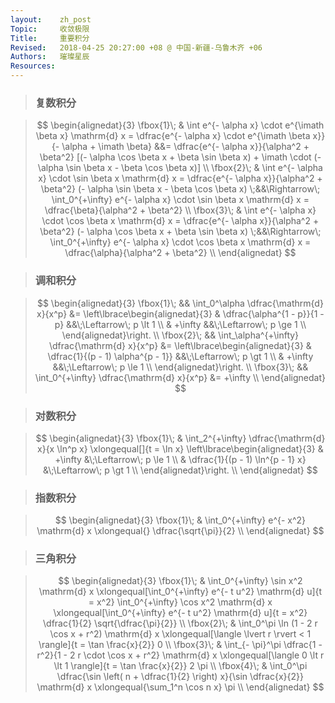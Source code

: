 ```yaml
---
layout:    zh_post
Topic:     收敛极限
Title:     重要积分
Revised:   2018-04-25 20:27:00 +08 @ 中国-新疆-乌鲁木齐 +06
Authors:   璀璨星辰
Resources:
---
```


> ### 复数积分

> $$
> \begin{alignedat}{3}
> \fbox{1}\; & \int e^{- \alpha x} \cdot e^{\imath \beta x} \mathrm{d} x = \dfrac{e^{- \alpha x} \cdot e^{\imath \beta x}}{- \alpha + \imath \beta} &&= \dfrac{e^{- \alpha x}}{\alpha^2 + \beta^2} [(- \alpha \cos \beta x + \beta \sin \beta x) + \imath \cdot (- \alpha \sin \beta x - \beta \cos \beta x)] \\
> \fbox{2}\; & \int e^{- \alpha x} \cdot \sin \beta x \mathrm{d} x = \dfrac{e^{- \alpha x}}{\alpha^2 + \beta^2} (- \alpha \sin \beta x - \beta \cos \beta x) \;&&\Rightarrow\; \int_0^{+\infty} e^{- \alpha x} \cdot \sin \beta x \mathrm{d} x = \dfrac{\beta}{\alpha^2 + \beta^2} \\
> \fbox{3}\; & \int e^{- \alpha x} \cdot \cos \beta x \mathrm{d} x = \dfrac{e^{- \alpha x}}{\alpha^2 + \beta^2} (- \alpha \cos \beta x + \beta \sin \beta x) \;&&\Rightarrow\; \int_0^{+\infty} e^{- \alpha x} \cdot \cos \beta x \mathrm{d} x = \dfrac{\alpha}{\alpha^2 + \beta^2} \\
> \end{alignedat}
> $$
>

> ### 调和积分

> $$
> \begin{alignedat}{3}
> \fbox{1}\; &&         \int_0^\alpha \dfrac{\mathrm{d} x}{x^p} &= \left\lbrace\begin{alignedat}{3}
>                                                                  & \dfrac{\alpha^{1 - p}}{1 - p} &&\;\Leftarrow\; p \lt 1 \\
>                                                                  & +\infty                       &&\;\Leftarrow\; p \ge 1 \\
>                                                                  \end{alignedat}\right. \\
> \fbox{2}\; && \int_\alpha^{+\infty} \dfrac{\mathrm{d} x}{x^p} &= \left\lbrace\begin{alignedat}{3}
>                                                                  & \dfrac{1}{(p - 1) \alpha^{p - 1}} &&\;\Leftarrow\; p \gt 1 \\
>                                                                  & +\infty                           &&\;\Leftarrow\; p \le 1 \\
>                                                                  \end{alignedat}\right. \\
> \fbox{3}\; &&      \int_0^{+\infty} \dfrac{\mathrm{d} x}{x^p} &= +\infty \\
> \end{alignedat}
> $$
>

> ### 对数积分

> $$
> \begin{alignedat}{3}
> \fbox{1}\; & \int_2^{+\infty} \dfrac{\mathrm{d} x}{x \ln^p x} \xlongequal[]{t = \ln x} \left\lbrace\begin{alignedat}{3}
>                                                                                        & +\infty                          &\;\Leftarrow\; p \le 1 \\
>                                                                                        & \dfrac{1}{(p - 1) \ln^{p - 1} x} &\;\Leftarrow\; p \gt 1 \\
>                                                                                        \end{alignedat}\right. \\
> \end{alignedat}
> $$
>

> ### 指数积分

> $$
> \begin{alignedat}{3}
> \fbox{1}\; & \int_0^{+\infty} e^{- x^2} \mathrm{d} x \xlongequal{} \dfrac{\sqrt{\pi}}{2} \\
> \end{alignedat}
> $$
>

> ### 三角积分

> $$
> \begin{alignedat}{3}
> \fbox{1}\; & \int_0^{+\infty} \sin x^2 \mathrm{d} x \xlongequal[\int_0^{+\infty} e^{- t u^2} \mathrm{d} u]{t = x^2} \int_0^{+\infty} \cos x^2 \mathrm{d} x \xlongequal[\int_0^{+\infty} e^{- t u^2} \mathrm{d} u]{t = x^2} \dfrac{1}{2} \sqrt{\dfrac{\pi}{2}} \\
> \fbox{2}\; & \int_0^\pi \ln (1 - 2 r \cos x + r^2) \mathrm{d} x \xlongequal[\langle \lvert r \rvert < 1 \rangle]{t = \tan \frac{x}{2}} 0 \\
> \fbox{3}\; & \int_{- \pi}^\pi \dfrac{1 - r^2}{1 - 2 r \cdot \cos x + r^2} \mathrm{d} x \xlongequal[\langle 0 \lt r \lt 1 \rangle]{t = \tan \frac{x}{2}} 2 \pi \\
> \fbox{4}\; & \int_0^\pi \dfrac{\sin \left( n + \dfrac{1}{2} \right) x}{\sin \dfrac{x}{2}} \mathrm{d} x \xlongequal{\sum_1^n \cos n x} \pi \\
> \end{alignedat}
> $$
>

